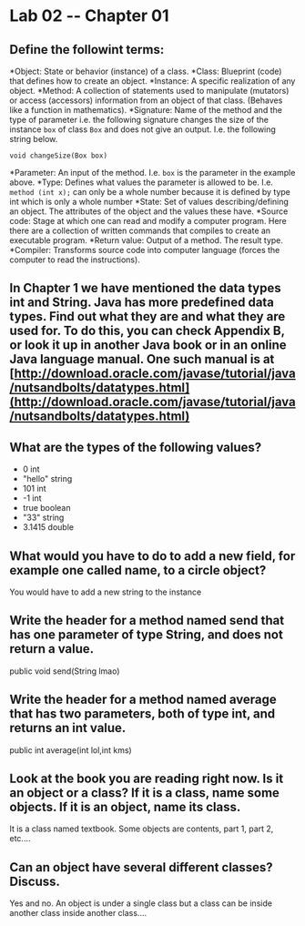 # Lab 02 -- Chapter 01

## Define the followint terms:
*Object: State or behavior (instance) of a class.
*Class: Blueprint (code) that defines how to create an object.
*Instance: A specific realization of any object.
*Method: A collection of statements used to manipulate (mutators) or access (accessors) information from an object of that class. (Behaves like a function in mathematics).
*Signature: Name of the method and the type of parameter i.e. the following signature changes the size of the instance `box` of class `Box` and does not give an output. I.e. the following string below.
```
void changeSize(Box box)
```
*Parameter: An input of the method. I.e. `box` is the parameter in the example above.
*Type: Defines what values the parameter is allowed to be. I.e. `method (int x);` can only be a whole number because it is defined by type int which is only a whole number
*State: Set of values describing/defining an object. The attributes of the object and the values these have.
*Source code: Stage at which one can read and modify a computer program. Here there are a collection of written commands that compiles to create an executable program.
*Return value: Output of a method. The result type.
*Compiler: Transforms source code into computer language (forces the computer to read the instructions).

## In Chapter 1 we have mentioned the data types int and String. Java has more predefined data types. Find out what they are and what they are used for. To do this, you can check Appendix B, or look it up in another Java book or in an online Java language manual. One such manual is at [http://download.oracle.com/javase/tutorial/java/nutsandbolts/datatypes.html](http://download.oracle.com/javase/tutorial/java/nutsandbolts/datatypes.html)

## What are the types of the following values?

* 0 int
* "hello" string
* 101 int
* -1 int
* true boolean
* "33" string
* 3.1415 double

## What would you have to do to add a new field, for example one called name, to a circle object? 
You would have to add a new string to the instance
## Write the header for a method named send that has one parameter of type String, and does not return a value.
public void send(String lmao)
## Write the header for a method named average that has two parameters, both of type int, and returns an int value.
public int average(int lol,int kms)
## Look at the book you are reading right now. Is it an object or a class? If it is a class, name some objects. If it is an object, name its class. 
It is a class named textbook. Some objects are contents, part 1, part 2, etc....
## Can an object have several different classes? Discuss. 
Yes and no. An object is under a single class but a class can be inside another class inside another class....
